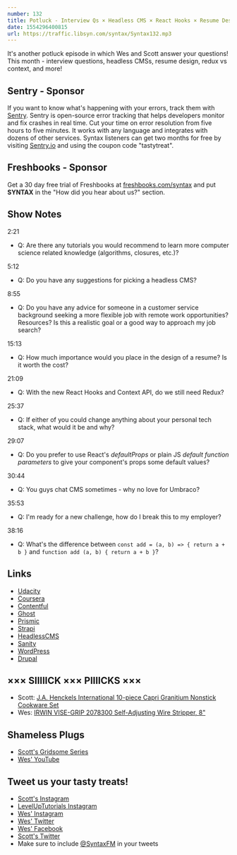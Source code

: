 ```yaml
---
number: 132
title: Potluck - Interview Qs × Headless CMS × React Hooks × Resume Design × Redux vs Context × More!
date: 1554296400815
url: https://traffic.libsyn.com/syntax/Syntax132.mp3
---
```


It's another potluck episode in which Wes and Scott answer your questions! This month - interview questions, headless CMSs, resume design, redux vs context, and more!

## Sentry - Sponsor

If you want to know what's happening with your errors, track them with [Sentry](https://sentry.io/). Sentry is open-source error tracking that helps developers monitor and fix crashes in real time. Cut your time on error resolution from five hours to five minutes. It works with any language and integrates with dozens of other services. Syntax listeners can get two months for free by visiting [Sentry.io](https://sentry.io/) and using the coupon code "tastytreat".

## Freshbooks - Sponsor

Get a 30 day free trial of Freshbooks at [freshbooks.com/syntax](https://freshbooks.com/syntax) and put **SYNTAX** in the "How did you hear about us?" section.

## Show Notes

2:21

* Q: Are there any tutorials you would recommend to learn more computer science related knowledge (algorithms, closures, etc.)?

5:12

* Q: Do you have any suggestions for picking a headless CMS?

8:55

* Q: Do you have any advice for someone in a customer service background seeking a more flexible job with remote work opportunities? Resources? Is this a realistic goal or a good way to approach my job search?

15:13

* Q: How much importance would you place in the design of a resume? Is it worth the cost?

21:09

* Q: With the new React Hooks and Context API, do we still need Redux?

25:37

* Q: If either of you could change anything about your personal tech stack, what would it be and why?

29:07

* Q: Do you prefer to use React's *defaultProps* or plain JS *default function parameters* to give your component's props some default values?

30:44

* Q: You guys chat CMS sometimes - why no love for Umbraco?

35:53

* Q: I'm ready for a new challenge, how do I break this to my employer?

38:16

* Q: What's the difference between `const add = (a, b) => { return a + b }` and `function add (a, b) { return a + b }`?

## Links

* [Udacity](https://www.udacity.com/)
* [Coursera](https://www.coursera.org/)
* [Contentful](https://www.contentful.com/)
* [Ghost](https://ghost.org/)
* [Prismic](https://prismic.io/)
* [Strapi](https://strapi.io/)
* [HeadlessCMS](https://headlesscms.org/)
* [Sanity](https://www.sanity.io/)
* [WordPress](https://wordpress.org/)
* [Drupal](https://www.drupal.org/)

## ××× SIIIIICK ××× PIIIICKS ×××

* Scott: [J.A. Henckels International 10-piece Capri Granitium Nonstick Cookware Set](https://www.costco.com/J.A.-Henckels-International-10-piece-Capri-Granitium-Nonstick-Cookware-Set.product.100397883.html)
* Wes: [IRWIN VISE-GRIP 2078300 Self-Adjusting Wire Stripper, 8"](https://amzn.to/2WlXRQQ)

## Shameless Plugs

* [Scott's Gridsome Series](https://LevelUpTutorials.com/pro)
* [Wes' YouTube](https://www.youtube.com/user/wesbos)

## Tweet us your tasty treats!

* [Scott's Instagram](https://www.instagram.com/stolinski/)
* [LevelUpTutorials Instagram](https://www.instagram.com/LevelUpTutorials/)
* [Wes' Instagram](https://www.instagram.com/wesbos/)
* [Wes' Twitter](https://twitter.com/wesbos)
* [Wes' Facebook](https://www.facebook.com/wesbos.developer)
* [Scott's Twitter](https://twitter.com/stolinski)
* Make sure to include [@SyntaxFM](https://twitter.com/SyntaxFM) in your tweets